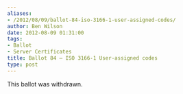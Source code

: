 ```yaml
---
aliases:
- /2012/08/09/ballot-84-iso-3166-1-user-assigned-codes/
author: Ben Wilson
date: 2012-08-09 01:31:00
tags:
- Ballot
- Server Certificates
title: Ballot 84 – ISO 3166-1 User-assigned codes
type: post
---
```


This ballot was withdrawn.